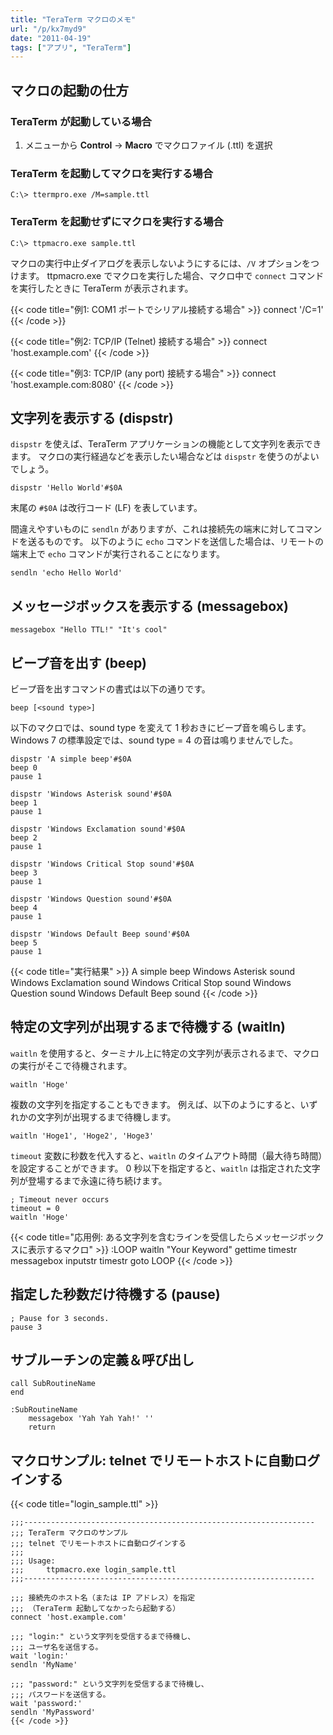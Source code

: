 ```yaml
---
title: "TeraTerm マクロのメモ"
url: "/p/kx7myd9"
date: "2011-04-19"
tags: ["アプリ", "TeraTerm"]
---
```



マクロの起動の仕方
----

### TeraTerm が起動している場合

1. メニューから **Control** → **Macro** でマクロファイル (.ttl) を選択

### TeraTerm を起動してマクロを実行する場合

```
C:\> ttermpro.exe /M=sample.ttl
```

### TeraTerm を起動せずにマクロを実行する場合

```
C:\> ttpmacro.exe sample.ttl
```

マクロの実行中止ダイアログを表示しないようにするには、`/V` オプションをつけます。
ttpmacro.exe でマクロを実行した場合、マクロ中で `connect` コマンドを実行したときに TeraTerm が表示されます。

{{< code title="例1: COM1 ポートでシリアル接続する場合" >}}
connect '/C=1'
{{< /code >}}

{{< code title="例2: TCP/IP (Telnet) 接続する場合" >}}
connect 'host.example.com'
{{< /code >}}

{{< code title="例3: TCP/IP (any port) 接続する場合" >}}
connect 'host.example.com:8080'
{{< /code >}}


文字列を表示する (dispstr)
----

`dispstr` を使えば、TeraTerm アプリケーションの機能として文字列を表示できます。
マクロの実行経過などを表示したい場合などは `dispstr` を使うのがよいでしょう。

```
dispstr 'Hello World'#$0A
```

末尾の `#$0A` は改行コード (LF) を表しています。

間違えやすいものに `sendln` がありますが、これは接続先の端末に対してコマンドを送るものです。
以下のように `echo` コマンドを送信した場合は、リモートの端末上で `echo` コマンドが実行されることになります。

```
sendln 'echo Hello World'
```


メッセージボックスを表示する (messagebox)
----

```
messagebox "Hello TTL!" "It's cool"
```


ビープ音を出す (beep)
----

ビープ音を出すコマンドの書式は以下の通りです。

```
beep [<sound type>]
```

以下のマクロでは、sound type を変えて 1 秒おきにビープ音を鳴らします。
Windows 7 の標準設定では、sound type = 4 の音は鳴りませんでした。

```
dispstr 'A simple beep'#$0A
beep 0
pause 1

dispstr 'Windows Asterisk sound'#$0A
beep 1
pause 1

dispstr 'Windows Exclamation sound'#$0A
beep 2
pause 1

dispstr 'Windows Critical Stop sound'#$0A
beep 3
pause 1

dispstr 'Windows Question sound'#$0A
beep 4
pause 1

dispstr 'Windows Default Beep sound'#$0A
beep 5
pause 1
```

{{< code title="実行結果" >}}
A simple beep
Windows Asterisk sound
Windows Exclamation sound
Windows Critical Stop sound
Windows Question sound
Windows Default Beep sound
{{< /code >}}


特定の文字列が出現するまで待機する (waitln)
----

`waitln` を使用すると、ターミナル上に特定の文字列が表示されるまで、マクロの実行がそこで待機されます。

```
waitln 'Hoge'
```

複数の文字列を指定することもできます。
例えば、以下のようにすると、いずれかの文字列が出現するまで待機します。

```
waitln 'Hoge1', 'Hoge2', 'Hoge3'
```

`timeout` 変数に秒数を代入すると、`waitln` のタイムアウト時間（最大待ち時間）を設定することができます。
0 秒以下を指定すると、`waitln` は指定された文字列が登場するまで永遠に待ち続けます。

```
; Timeout never occurs
timeout = 0
waitln 'Hoge'
```

{{< code title="応用例: ある文字列を含むラインを受信したらメッセージボックスに表示するマクロ" >}}
:LOOP
	waitln "Your Keyword"
	gettime timestr
	messagebox inputstr timestr
	goto LOOP
{{< /code >}}


指定した秒数だけ待機する (pause)
----

```
; Pause for 3 seconds.
pause 3
```


サブルーチンの定義＆呼び出し
----

```
call SubRoutineName
end

:SubRoutineName
	messagebox 'Yah Yah Yah!' ''
	return
```


マクロサンプル: telnet でリモートホストに自動ログインする
----

{{< code title="login_sample.ttl" >}}

```
;;;-----------------------------------------------------------------
;;; TeraTerm マクロのサンプル
;;; telnet でリモートホストに自動ログインする
;;;
;;; Usage:
;;;     ttpmacro.exe login_sample.ttl
;;;-----------------------------------------------------------------

;;; 接続先のホスト名（または IP アドレス）を指定
;;; （TeraTerm 起動してなかったら起動する）
connect 'host.example.com'

;;; "login:" という文字列を受信するまで待機し、
;;; ユーザ名を送信する。
wait 'login:'
sendln 'MyName'

;;; "password:" という文字列を受信するまで待機し、
;;; パスワードを送信する。
wait 'password:'
sendln 'MyPassword'
{{< /code >}}

